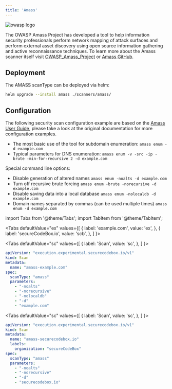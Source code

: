 ```yaml
---
title: 'Amass'
---
```


![owasp logo](https://owasp.org/assets/images/logo.png)

The OWASP Amass Project has developed a tool to help information security professionals perform network mapping of attack surfaces and perform external asset discovery using open source information gathering and active reconnaissance techniques. To learn more about the Amass scanner itself visit [OWASP_Amass_Project] or [Amass GitHub].

<!-- end -->

## Deployment

The AMASS scanType can be deployed via helm:

```bash
helm upgrade --install amass ./scanners/amass/
```

## Configuration

The following security scan configuration example are based on the [Amass User Guide], please take a look at the original documentation for more configuration examples.

- The most basic use of the tool for subdomain enumeration: `amass enum -d example.com`
- Typical parameters for DNS enumeration: `amass enum -v -src -ip -brute -min-for-recursive 2 -d example.com`

Special command line options:

- Disable generation of altered names `amass enum -noalts -d example.com`
- Turn off recursive brute forcing `amass enum -brute -norecursive -d example.com`
- Disable saving data into a local database `amass enum -nolocaldb -d example.com`
- Domain names separated by commas (can be used multiple times) `amass enum -d example.com`

import Tabs from '@theme/Tabs';
import TabItem from '@theme/TabItem';

<Tabs
defaultValue="ex"
values={[
{ label: 'example.com', value: 'ex', },
{ label: 'secureCodeBox.io', value: 'scb', },
]
}>

<TabItem value="ex">

<Tabs
defaultValue="sc"
values={[
{ label: 'Scan', value: 'sc', },
]
}>

<TabItem value="sc">

```yaml
apiVersion: "execution.experimental.securecodebox.io/v1"
kind: Scan
metadata:
  name: "amass-example.com"
spec:
  scanType: "amass"
  parameters:
    - "-noalts"
    - "-norecursive"
    - "-nolocaldb"
    - "-d"
    - "example.com"
```

</TabItem>

</Tabs>

</TabItem>

<TabItem value="scb">

<Tabs
defaultValue="sc"
values={[
{ label: 'Scan', value: 'sc', },
]
}>

<TabItem value="sc">

```yaml
apiVersion: "execution.experimental.securecodebox.io/v1"
kind: Scan
metadata:
  name: "amass-securecodebox.io"
  labels:
    organization: "secureCodeBox"
spec:
  scanType: "amass"
  parameters:
    - "-noalts"
    - "-norecursive"
    - "-d"
    - "securecodebox.io"
```

</TabItem>

</Tabs>

</TabItem>

</Tabs>

[owasp_amass_project]: https://owasp.org/www-project-amass/
[amass github]: https://github.com/OWASP/Amass
[amass user guide]: https://github.com/OWASP/Amass/blob/master/doc/user_guide.md
